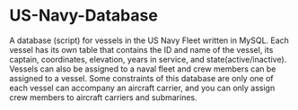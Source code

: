 # US-Navy-Database
A database (script) for vessels in the US Navy Fleet written in MySQL. Each vessel has its own table that contains the ID and name of the vessel, its captain, coordinates, elevation, years in service, and state(active/inactive). Vessels can also be assigned to a naval fleet and crew members can be assigned to a vessel. Some constraints of this database are only one of each vessel can accompany an aircraft carrier, and you can only assign crew members to aircraft carriers and submarines.
